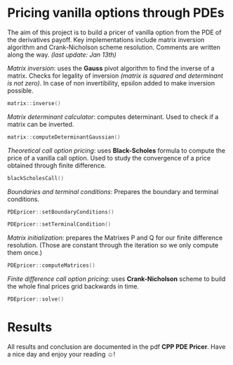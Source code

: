 # Pricing vanilla options through PDEs

The aim of this project is to build a pricer of vanilla option from the PDE of the derivatives payoff. Key implementations include matrix inversion algorithm and Crank-Nicholson scheme resolution. Comments are written along the way. *(last update: Jan 13th)*


*Matrix inversion*: uses the **Gauss** pivot algorithm to find the inverse of a matrix. Checks for legality of inversion *(matrix is squared and determinant is not zero)*. In case of non invertibility, epsilon added to make inversion possible.

```cpp
matrix::inverse()
```

*Matrix determinant calculator*: computes determinant. Used to check if a matrix can be inverted.

```cpp
matrix::computeDeterminantGaussian()
```

*Theoretical call option pricing*: uses **Black-Scholes** formula to compute the price of a vanilla call option. Used to study the convergence of a price obtained through finite difference.

```cpp
blackScholesCall()
```

*Boundaries and terminal conditions*: Prepares the boundary and terminal conditions.

```cpp
PDEpricer::setBoundaryConditions()
```

```cpp
PDEpricer::setTerminalCondition()
```

*Matrix initialization*: prepares the Matrixes P and Q for our finite difference resolution. (Those are constant through the iteration so we only compute them once.)

```cpp
PDEpricer::computeMatrices()
```

*Finite difference call option pricing*: uses **Crank-Nicholson** scheme to build the whole final prices grid backwards in time.

```cpp
PDEpricer::solve()
```

# Results

All results and conclusion are documented in the pdf **CPP PDE Pricer**. Have a nice day and enjoy your reading :relaxed:!

